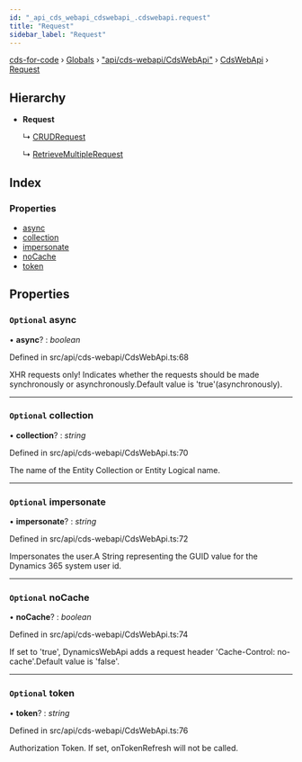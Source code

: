 ```yaml
---
id: "_api_cds_webapi_cdswebapi_.cdswebapi.request"
title: "Request"
sidebar_label: "Request"
---
```


[cds-for-code](../index.md) › [Globals](../globals.md) › ["api/cds-webapi/CdsWebApi"](../modules/_api_cds_webapi_cdswebapi_.md) › [CdsWebApi](../modules/_api_cds_webapi_cdswebapi_.cdswebapi.md) › [Request](_api_cds_webapi_cdswebapi_.cdswebapi.request.md)

## Hierarchy

* **Request**

  ↳ [CRUDRequest](_api_cds_webapi_cdswebapi_.cdswebapi.crudrequest.md)

  ↳ [RetrieveMultipleRequest](_api_cds_webapi_cdswebapi_.cdswebapi.retrievemultiplerequest.md)

## Index

### Properties

* [async](_api_cds_webapi_cdswebapi_.cdswebapi.request.md#optional-async)
* [collection](_api_cds_webapi_cdswebapi_.cdswebapi.request.md#optional-collection)
* [impersonate](_api_cds_webapi_cdswebapi_.cdswebapi.request.md#optional-impersonate)
* [noCache](_api_cds_webapi_cdswebapi_.cdswebapi.request.md#optional-nocache)
* [token](_api_cds_webapi_cdswebapi_.cdswebapi.request.md#optional-token)

## Properties

### `Optional` async

• **async**? : *boolean*

Defined in src/api/cds-webapi/CdsWebApi.ts:68

XHR requests only! Indicates whether the requests should be made synchronously or asynchronously.Default value is 'true'(asynchronously).

___

### `Optional` collection

• **collection**? : *string*

Defined in src/api/cds-webapi/CdsWebApi.ts:70

The name of the Entity Collection or Entity Logical name.

___

### `Optional` impersonate

• **impersonate**? : *string*

Defined in src/api/cds-webapi/CdsWebApi.ts:72

Impersonates the user.A String representing the GUID value for the Dynamics 365 system user id.

___

### `Optional` noCache

• **noCache**? : *boolean*

Defined in src/api/cds-webapi/CdsWebApi.ts:74

If set to 'true', DynamicsWebApi adds a request header 'Cache-Control: no-cache'.Default value is 'false'.

___

### `Optional` token

• **token**? : *string*

Defined in src/api/cds-webapi/CdsWebApi.ts:76

Authorization Token. If set, onTokenRefresh will not be called.
